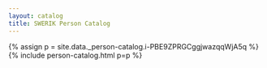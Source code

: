 ```yaml
---
layout: catalog
title: SWERIK Person Catalog
---
```

{% assign p = site.data._person-catalog.i-PBE9ZPRGCggjwazqqWjA5q %}
{% include person-catalog.html p=p %}

